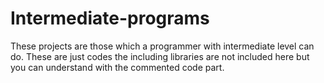 # Intermediate-programs

These projects are those which a programmer with intermediate level can do.
These are just codes the including libraries are not included here but you can understand with the commented code part.
